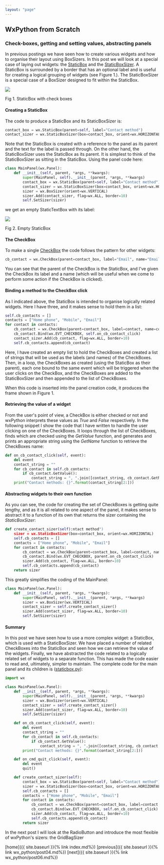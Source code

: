 ```yaml
---
layout: "page"
---
```

## WxPython from Scratch
### Check-boxes, getting and setting values, abstracting panels

In previous postings we have seen how to create various widgets and how
to organise their layout using BoxSizers. In this post we will look at a
special case of laying out widgets: the
[StaticBox](https://wxpython.org/Phoenix/docs/html/wx.StaticBox.html)
and the
[StaticBoxSizer](https://wxpython.org/Phoenix/docs/html/wx.StaticBoxSizer.html).
A StaticBox is surrounded by a border that has an optional label and is
useful for creating a logical grouping of widgets (see Figure 1.). The
StaticBoxSizer is a special case of a BoxSizer designed to fit within
the StaticBox.

![](/psionman_set/wx_python/images/staticbox_02.png)

Fig 1. StaticBox with check boxes

#### Creating a StaticBox

The code to produce a StaticBox and its StaticBoxSizer is:

``` python
contact_box = wx.StaticBox(parent=self, label="Contact method")
contact_sizer = wx.StaticBoxSizer(box=contact_box, orient=wx.HORIZONTAL)
```

Note that the StaticBox is created with a reference to the panel as its
parent and the text for the label is passed through. On the other hand,
the StaticBoxSizer uses the StaticBox as its parent. It is simplest to
think of the StaticBoxSizer as sitting in the StaticBox. Using the panel
code here:

``` python
class MainPanel(wx.Panel):
    def __init__(self, parent, *args, **kwargs):
        super(MainPanel, self).__init__(parent, *args, **kwargs)
        contact_box = wx.StaticBox(parent=self, label="Contact method")
        contact_sizer = wx.StaticBoxSizer(box=contact_box, orient=wx.HORIZONTAL)
        sizer = wx.BoxSizer(orient=wx.VERTICAL)
        sizer.Add(contact_sizer, flag=wx.ALL, border=10)
        self.SetSizer(sizer)
```

we get an empty StaticTextBox with its label:

![](/psionman_set/wx_python/images/staticbox_01.png)

Fig 2. Empty StaticBox

#### The CheckBox

To make a single
[CheckBox](https://wxpython.org/Phoenix/docs/html/wx.CheckBox.html) the
code follows the pattern for other widgets:

``` python
cb_contact = wx.CheckBox(parent=contact_box, label="Email", name="Email")
```

You can see that the parent of the CheckBox is the StaticBox, and I've
given the CheckBox its label and a name (which will be useful when we
come to perform some action if the CheckBox is clicked).

#### Binding a method to the CheckBox click

As I indicated above, the StaticBox is intended to organise logically
related widgets. Here I have three, and it makes sense to hold them in a
list:

``` python
self.cb_contacts = []
contacts = ["Home phone", "Mobile", "Email"]
for contact in contacts:
    cb_contact = wx.CheckBox(parent=contact_box, label=contact, name=contact)
    cb_contact.Bind(wx.EVT_CHECKBOX, self.on_cb_contact_click)
    contact_sizer.Add(cb_contact, flag=wx.ALL, border=10)
    self.cb_contacts.append(cb_contact)
```

Here, I have created an empty list to hold the CheckBoxes and created a
list of strings that will be used as the labels (and names) of the
CheckBoxes. Then, in a loop, the CheckBoxes as created (using the
StaticBox as their parent), each one bound to the same event which will
be triggered when the user clicks on the CheckBox, and the CheckBoxes
are added to the StaticBoxSizer and then appended to the list of
CheckBoxes.

When this code is inserted into the panel creation code, it produces the
frame shown in Figure 1.

#### Retrieving the value of a widget

From the user's point of view, a CheckBox is either checked or not and
wxPython interprets these values as *True* and *False* respectively. In
the following snippet I show the code that I have written to handle the
user clicking on one of the CheckBoxes. It loops through the list of
CheckBoxes, finds which are checked using the *GetValue* function, and
generates and prints an appropriate string using the *GetName* function
to retrieve the CheckBoxes name:

``` python
def on_cb_contact_click(self, event):
    del event
    contact_string = ""
    for cb_contact in self.cb_contacts:
        if cb_contact.GetValue():
            contact_string = ", ".join([contact_string, cb_contact.GetName()])
    print("Contact methods: {}".format(contact_string[2:]))
```

#### Abstracting widgets to their own function

As you can see, the code for creating the set of CheckBoxes is getting
quite lengthy, and as it is all related to one aspect of the panel, it
makes sense to abstract it to a function of its own that returns the
sizer containing the *StaticBoxSizer*:

``` python
def create_contact_sizer(self):ntact method")
    sizer = wx.StaticBoxSizer(box=contact_box, orient=wx.HORIZONTAL)
    self.cb_contacts = []
    contacts = ["Home phone", "Mobile", "Email"]
    for contact in contacts:
        cb_contact = wx.CheckBox(parent=contact_box, label=contact, name=contact)
        cb_contact.Bind(wx.EVT_CHECKBOX, parent.on_cb_contact_click)
        sizer.Add(cb_contact, flag=wx.ALL, border=10)
        self.cb_contacts.append(cb_contact)
    return sizer
```

This greatly simplifies the coding of the MainPanel:

``` python
class MainPanel(wx.Panel):
    def __init__(self, parent, *args, **kwargs):
        super(MainPanel, self).__init__(parent, *args, **kwargs)
        sizer = wx.BoxSizer(wx.VERTICAL)
        contact_sizer = self.create_contact_sizer()
        sizer.Add(contact_sizer, flag=wx.ALL, border=10)
        self.SetSizer(sizer)
```

#### Summary

In this post we have seen how to use a more complex widget: a StaticBox,
which is used with a StaticBoxSizer. We have placed a number of related
CheckBoxes into the StaticBox and seen how we can retrieve the value of
the widgets. Finally, we have abstracted the code related to a logically
related set of widgets to a separate function. This has made the code
easier to read and, ultimately, simpler to maintain. The complete code
for the main panel and its children is
([staticbox.py](snippets/staticbox.py)):

``` python
import wx

class MainPanel(wx.Panel):
    def __init__(self, parent, *args, **kwargs):
        super(MainPanel, self).__init__(parent, *args, **kwargs)
        sizer = wx.BoxSizer(orient=wx.VERTICAL)
        contact_sizer = self.create_contact_sizer()
        sizer.Add(contact_sizer, flag=wx.ALL, border=10)
        self.SetSizer(sizer)

    def on_cb_contact_click(self, event):
        del event
        contact_string = ""
        for cb_contact in self.cb_contacts:
            if cb_contact.GetValue():
                contact_string = ", ".join([contact_string, cb_contact.GetName()])
        print("Contact methods: {}".format(contact_string[2:]))

    def on_cmd_quit_click(self, event):
        del event
        quit()

    def create_contact_sizer(self):
        contact_box = wx.StaticBox(parent=self, label="Contact method")
        sizer = wx.StaticBoxSizer(box=contact_box, orient=wx.HORIZONTAL)
        self.cb_contacts = []
        contacts = ["Home phone", "Mobile", "Email"]
        for contact in contacts:
            cb_contact = wx.CheckBox(parent=contact_box, label=contact, name=contact)
            cb_contact.Bind(wx.EVT_CHECKBOX, self.on_cb_contact_click)
            sizer.Add(cb_contact, flag=wx.ALL, border=10)
            self.cb_contacts.append(cb_contact)
        return sizer
```

In the next post I will look at the RadioButton and introduce the most
flexible of wxPython's sizers: the GridBagSizer

[home]({{ site.baseurl }}{% link index.md%}) [previous]({{ site.baseurl }}{% link wx_python/post04.md%}) [next]({{ site.baseurl }}{% link wx_python/post06.md%})